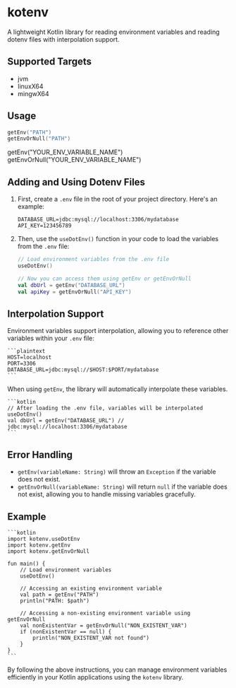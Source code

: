 # kotenv

A lightweight Kotlin library for reading environment variables and reading dotenv files with interpolation support.

## Supported Targets

- jvm
- linuxX64
- mingwX64

## Usage

```kotlin
getEnv("PATH")
getEnvOrNull("PATH")
```

getEnv("YOUR_ENV_VARIABLE_NAME")
getEnvOrNull("YOUR_ENV_VARIABLE_NAME")

## Adding and Using Dotenv Files

1. First, create a `.env` file in the root of your project directory. Here's an example:

    ```plaintext
    DATABASE_URL=jdbc:mysql://localhost:3306/mydatabase
    API_KEY=123456789
    ```

2. Then, use the `useDotEnv()` function in your code to load the variables from the `.env` file:

    ```kotlin
    // Load environment variables from the .env file
    useDotEnv()

    // Now you can access them using getEnv or getEnvOrNull
    val dbUrl = getEnv("DATABASE_URL")
    val apiKey = getEnvOrNull("API_KEY")
    ```

## Interpolation Support

Environment variables support interpolation, allowing you to reference other variables within your `.env` file:

    ```plaintext
    HOST=localhost
    PORT=3306
    DATABASE_URL=jdbc:mysql://$HOST:$PORT/mydatabase
    ```

When using `getEnv`, the library will automatically interpolate these variables.

    ```kotlin
    // After loading the .env file, variables will be interpolated
    useDotEnv()
    val dbUrl = getEnv("DATABASE_URL") // jdbc:mysql://localhost:3306/mydatabase
    ```

## Error Handling

- `getEnv(variableName: String)` will throw an `Exception` if the variable does not exist.
- `getEnvOrNull(variableName: String)` will return `null` if the variable does not exist, allowing you to handle missing
  variables gracefully.

## Example

    ```kotlin
    import kotenv.useDotEnv
    import kotenv.getEnv
    import kotenv.getEnvOrNull

    fun main() {
        // Load environment variables
        useDotEnv()

        // Accessing an existing environment variable
        val path = getEnv("PATH")
        println("PATH: $path")

        // Accessing a non-existing environment variable using getEnvOrNull
        val nonExistentVar = getEnvOrNull("NON_EXISTENT_VAR")
        if (nonExistentVar == null) {
            println("NON_EXISTENT_VAR not found")
        }
    }
    ```

By following the above instructions, you can manage environment variables efficiently in your Kotlin applications using
the `kotenv` library.